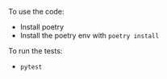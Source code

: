 To use the code:
- Install poetry
- Install the poetry env with `poetry install`

To run the tests:
- `pytest`